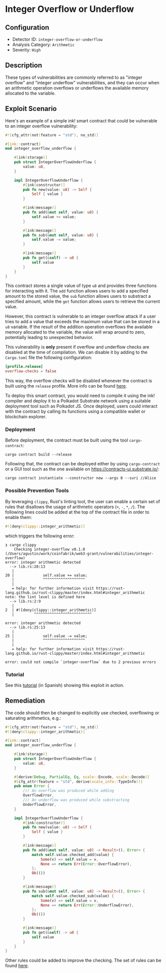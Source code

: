 # Integer Overflow or Underflow

## Configuration

* Detector ID: `integer-overflow-or-underflow`
* Analysis Category: `Arithmetic`
* Severity: `High`


## Description

These types of vulnerabilities are commonly referred to as "integer overflow" and "integer underflow" vulnerabilities, and they can occur when an arithmetic operation overflows or underflows the available memory allocated to the variable.

## Exploit Scenario

Here's an example of a simple ink! smart contract that could be vulnerable to an integer overflow vulnerability:

```rust
#![cfg_attr(not(feature = "std"), no_std)]

#[ink::contract]
mod integer_overflow_underflow {

    #[ink(storage)]
    pub struct IntegerOverflowUnderflow {
        value: u8,
    }

    impl IntegerOverflowUnderflow {
        #[ink(constructor)]
        pub fn new(value: u8) -> Self {
            Self { value }
        }

        #[ink(message)]
        pub fn add(&mut self, value: u8) {
            self.value += value;
        }

        #[ink(message)]
        pub fn sub(&mut self, value: u8) {
            self.value -= value;
        }

        #[ink(message)]
        pub fn get(&self) -> u8 {
            self.value
        }
    }
}
```

This contract stores a single value of type `u8` and provides three functions for interacting with it. The `add` function allows users to add a specified amount to the stored value, the `sub` function allows users to substract a specified amount, while the `get` function allows users to retrieve the current value.

However, this contract is vulnerable to an integer overflow attack if a user tries to add a value that exceeds the maximum value that can be stored in a `u8` variable. If the result of the addition operation overflows the available memory allocated to the variable, the value will wrap around to zero, potentially leading to unexpected behavior.

This vulnerability is **only** present if overflow and underflow checks are disabled at the time of compilation. We can disable it by adding to the `Cargo.toml` file the following configuration:

```toml
[profile.release]
overflow-checks = false
```

This way, the overflow checks will be disabled whenever the contract is built using the `release` profile. More info can be found [here](https://doc.rust-lang.org/cargo/reference/profiles.html).

To deploy this smart contract, you would need to compile it using the ink! compiler and deploy it to a Polkadot Substrate network using a suitable deployment tool such as Polkadot JS. Once deployed, users could interact with the contract by calling its functions using a compatible wallet or blockchain explorer.

### Deployment

Before deployment, the contract must be built using the tool `cargo-contract`:

```shell
cargo contract build --release
```

Following that, the contract can be deployed either by using `cargo-contract` or a GUI tool such as the one available on https://contracts-ui.substrate.io/:

```shell
cargo contract instantiate --constructor new --args 0 --suri //Alice
```

### Possible Prevention Tools

By leveraging `clippy`, Rust's linting tool, the user can enable a certain set of rules that disallows the usage of arithmetic operators (`+`, `-`, `*`, `/`).  The following lines could be added at the top of the contract file in order to enable them:

```rust
#![deny(clippy::integer_arithmetic)]
```

which triggers the following error:

```shell
❯ cargo clippy
    Checking integer-overflow v0.1.0 (/Users/agustin/work/coinfabrik/web3-grant/vulnerabilities/integer-overflow)
error: integer arithmetic detected
  --> lib.rs:20:13
   |
20 |             self.value += value;
   |             ^^^^^^^^^^^^^^^^^^^
   |
   = help: for further information visit https://rust-lang.github.io/rust-clippy/master/index.html#integer_arithmetic
note: the lint level is defined here
  --> lib.rs:2:9
   |
2  | #![deny(clippy::integer_arithmetic)]
   |         ^^^^^^^^^^^^^^^^^^^^^^^^^^

error: integer arithmetic detected
  --> lib.rs:25:13
   |
25 |             self.value -= value;
   |             ^^^^^^^^^^^^^^^^^^^
   |
   = help: for further information visit https://rust-lang.github.io/rust-clippy/master/index.html#integer_arithmetic

error: could not compile `integer-overflow` due to 2 previous errors
```

### Tutorial

See this [tutorial](https://drive.google.com/file/d/1B9SCFUok8Rxo6enIuz-f83fHPpS4jY1H/view?usp=share_link) (in Spanish) showing this exploit in action.


## Remediation

The code should then be changed to explicitly use checked, overflowing or saturating arithmetics, e.g.:

```rust
#![cfg_attr(not(feature = "std"), no_std)]
#![deny(clippy::integer_arithmetic)]

#[ink::contract]
mod integer_overflow_underflow {

    #[ink(storage)]
    pub struct IntegerOverflowUnderflow {
        value: u8,
    }

    #[derive(Debug, PartialEq, Eq, scale::Encode, scale::Decode)]
    #[cfg_attr(feature = "std", derive(scale_info::TypeInfo))]
    pub enum Error {
        /// An overflow was produced while adding
        OverflowError,
        /// An underflow was produced while substracting
        UnderflowError,
    }

    impl IntegerOverflowUnderflow {
        #[ink(constructor)]
        pub fn new(value: u8) -> Self {
            Self { value }
        }

        #[ink(message)]
        pub fn add(&mut self, value: u8) -> Result<(), Error> {
            match self.value.checked_add(value) {
                Some(v) => self.value = v,
                None => return Err(Error::OverflowError),
            };
            Ok(())
        }

        #[ink(message)]
        pub fn sub(&mut self, value: u8) -> Result<(), Error> {
            match self.value.checked_sub(value) {
                Some(v) => self.value = v,
                None => return Err(Error::UnderflowError),
            };
            Ok(())
        }

        #[ink(message)]
        pub fn get(&self) -> u8 {
            self.value
        }
    }
}
```

Other rules could be added to improve the checking. The set of rules can be found [here](https://rust-lang.github.io/rust-clippy/master/).


